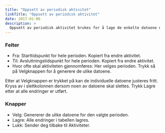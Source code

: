 ```yaml
---
title: "Oppsett av periodisk aktivitet"
linkTitle: "Oppsett av periodisk aktivitet"
date: 2017-01-06
description: >
  Oppsett av periodisk aktivitet brukes for å lage de enkelte datoene når den periodiske aktiviteten skal gjennomføres. 
---
```

### Felter

- Fra: Starttidspunkt for hele perioden. Kopiert fra endre aktivitet.
- Til: Avsluttningstidspunkt for hele perioden. Kopiert fra endre aktivitet.
- Hvor ofte skal aktiviteten gjennomføres: Her velges perioden. Trykk så på Velgknappen for å generere de ulike datoene.

Etter at Velgknappen er trykket på kan de individuelle datoene justeres fritt. Kryss av i slettkolonnen dersom noen av datoene skal slettes. Trykk Lagre etter at alle endringer er utført.

### Knapper

- Velg: Genererer de ulike datoene for den valgte perioden.
- Lagre: Alle endringer i tabellen lagres.
- Lukk: Sender deg tilbake til Aktiviteter.
